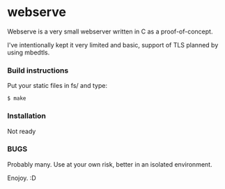 # webserve

Webserve is a very small webserver written in C as a proof-of-concept.

I've intentionally kept it very limited and basic, support of TLS planned by using mbedtls.

### Build instructions

Put your static files in fs/ and type:

```
$ make
```

### Installation

Not ready

### BUGS

Probably many. Use at your own risk, better in an isolated environment.

Enojoy. :D
